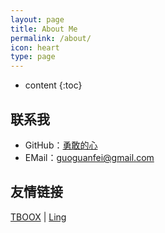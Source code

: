 ```yaml
---
layout: page
title: About Me
permalink: /about/
icon: heart
type: page
---
```


* content
{:toc}

## 联系我

* GitHub：[勇敢的心](https://github.com/28723249)
* EMail：guoguanfei@gmail.com

## 友情链接

[TBOOX](http://www.tboox.org/cn/) \| [Ling](http://linglinyp.com/)
